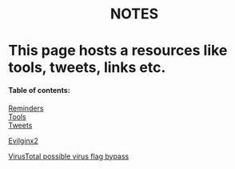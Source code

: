 <h1 align="center">NOTES</h1>

This page hosts a resources like tools, tweets, links etc.
==============================================================

#### Table of contents:
[Reminders](#remIndex)<br/>
[Tools](#toolsIndex)<br/>
[Tweets](#twIndex)

<a name="toolsIndex"></a>
[Evilginx2](https://m0chan.github.io/2019/07/26/Bypassing-2FA-For-Fun-With-Evilginx2.html)

<a name="twIndex"></a>
[VirusTotal possible virus flag bypass](https://twitter.com/Alh4zr3d/status/1610291517792321536)
